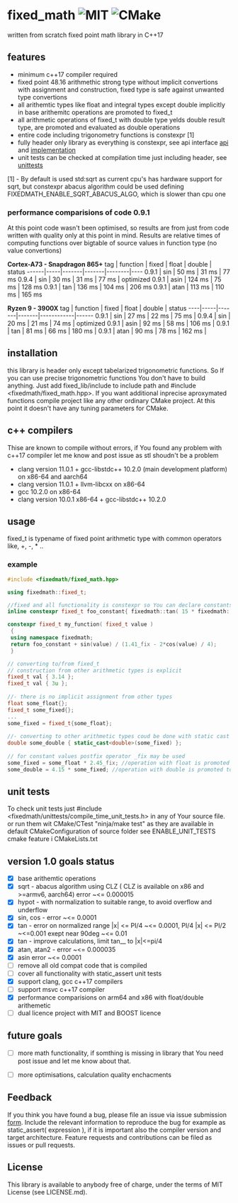 # fixed_math ![MIT](https://img.shields.io/badge/license-MIT-blue.svg) ![CMake](https://github.com/arturbac/fixed_math/workflows/CMake/badge.svg)

written from scratch fixed point math library in C++17

## features

* minimum c++17 compiler required
* fixed point 48.16 arithmethic strong type without implicit convertions with assignment and construction, fixed type is safe against unwanted type convertions
* all arithemtic types like float and integral types except double implicitly in base arithemitc operations are promoted to fixed_t
* all arithmetic operations of fixed_t with double type yelds double result type, are promoted and evaluated as double operations
* entire code including trigonometry functions is constexpr \[1\]
* fully header only library as everything is constexpr, see api interface [api](https://github.com/arturbac/fixed_math/blob/master/fixed_lib/include/fixedmath/fixed_math.hpp) and [implementation](https://github.com/arturbac/fixed_math/blob/master/fixed_lib/include/fixedmath/math.h)
* unit tests can be checked at compilation time just including header, see [unittests](https://github.com/arturbac/fixed_math/blob/master/fixed_lib/include/fixedmath/compile_time_unit_tests.h)


\[1\] - By default is used std:sqrt as current cpu's has hardware support for sqrt, but constexpr abacus algorithm could be used defining FIXEDMATH_ENABLE_SQRT_ABACUS_ALGO, which is slower than cpu one

### performance comparisions of code 0.9.1
At this point code wasn't been optimised, so results are from just from code written with quality only at this point in mind. Results are relative times of computing functions over bigtable of source values in function type (no value convertions)

**Cortex-A73 - Snapdragon 865+**
tag | function | fixed | float | double | status
------|-----|-------|-------|--------|----
0.9.1 | sin | 50 ms | 31 ms | 77 ms
0.9.4 | sin | 30 ms | 31 ms | 77 ms | optimized
0.9.1 | asin | 124 ms | 75 ms | 128 ms 
0.9.1 | tan | 136 ms | 104 ms | 206 ms 
0.9.1 | atan | 113 ms | 110 ms | 165 ms

**Ryzen 9 - 3900X**
tag | function | fixed | float | double | status
----|-----|-------|-------|------------|------
0.9.1 | sin | 27 ms | 22 ms | 75 ms |
0.9.4 | sin | 20 ms | 21 ms | 74 ms | optimized
0.9.1 | asin | 92 ms | 58 ms | 106 ms |
0.9.1 | tan | 81 ms | 66 ms | 180 ms |
0.9.1 | atan | 90 ms | 78 ms | 162 ms |

## installation

this library is header only except tabelarized trigonometric functions. So If you can use precise trigonometric functions You don't have to build anything.
Just add fixed_lib/include to include path and #include <fixedmath/fixed_math.hpp>. If you want additional inprecise aproxymated functions compile project like any other ordinary CMake project. At this point it doesn't have any tuning parameters for CMake.

## c++ compilers

Thise are known to compile without errors, if You found any problem with c++17 compiler let me know and post issue as stl shoudn't be a problem
 - clang version 11.0.1 + gcc-libstdc++ 10.2.0 \(main development platform\) on x86-64 and aarch64
 - clang version 11.0.1 + llvm-libcxx on x86-64
 - gcc 10.2.0 on x86-64
 - clang version 10.0.1 x86-64 + gcc-libstdc++ 10.2.0
 
## usage
fixed_t is typename of fixed point arithmetic type with common operators like, +, -, * ..

### example

```C++
#include <fixedmath/fixed_math.hpp>

using fixedmath::fixed_t;

//fixed and all functionality is constexpr so You can declare constants see features [1]
inline constexpr fixed_t foo_constant{ fixedmath::tan( 15 * fixedmath::phi/180) };

constexpr fixed_t my_function( fixed_t value )
 {
 using namespace fixedmath;
 return foo_constant + sin(value) / (1.41_fix - 2*cos(value) / 4);
 }

// converting to/from fixed_t
// construction from other arithmetic types is explicit
fixed_t val { 3.14 };
fixed_t val { 3u };
 
//- there is no implicit assignment from other types
float some_float{};
fixed_t some_fixed{};
...
some_fixed = fixed_t{some_float};
 
//- converting to other arithmetic types coud be done with static cast and is explicit
double some_double { static_cast<double>(some_fixed) };
 
// for constant values postfix operator _fix may be used
some_fixed = some_float * 2.45_fix; //operation with float is promoted to fixed_t
some_double = 4.15 * some_fixed; //operation with double is promoted to double

```
## unit tests

To check unit tests just #include <fixedmath/unittests/compile_time_unit_tests.h> in any of Your source file.
or run them wit CMake/CTest "ninja/make test" as they are available in default CMakeConfiguration of source folder see ENABLE_UNIT_TESTS cmake feature i CMakeLists.txt


## version 1.0 goals status

- [x] base arithemtic operations 
- [x] sqrt - abacus algorithm using CLZ ( CLZ is available on x86 and >=armv6, aarch64)  error ~<= 0.000015
- [x] hypot - with normalization to suitable range, to avoid overflow and underflow
- [x] sin, cos - error ~<= 0.0001
- [x] tan - error on normalized range |x| <= PI/4 ~<= 0.0001, PI/4 |x| <= PI/2 ~<=0.001 exept near 90deg ~<= 0.01
- [x] tan - improve calculations, limit tan__ to |x|<=pi/4
- [x] atan, atan2 - error  ~<= 0.000035
- [x] asin error  ~<= 0.0001
- [    ] remove all old compat code that is compiled
- [    ] cover all functionality with static_assert unit tests
- [x] support clang, gcc c++17 compilers
- [    ] support msvc c++17 compiler
- [x] performance comparisions on arm64 and x86 with float/double arithemetic
- [    ] dual licence project with MIT and BOOST licence

## future goals

- [    ] more math functionality, if somthing is missing in library that You need post issue and let me know about that.

- [    ] more optimisations, calculation quality enchacments

## Feedback

If you think you have found a bug, please file an issue via issue submission [form](https://github.com/arturbac/fixed_math/issues). Include the relevant information to reproduce the bug for example as static_assert( expression ), if it is important also the compiler version and target architecture. Feature requests and contributions can be filed as issues or pull requests.

## License

This library is available to anybody free of charge, under the terms of MIT License (see LICENSE.md).

